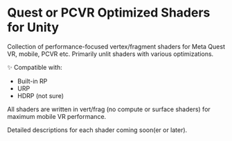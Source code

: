 # Quest or PCVR Optimized Shaders for Unity

Collection of performance-focused vertex/fragment shaders for Meta Quest VR, mobile, PCVR etc. Primarily unlit shaders with various optimizations.

✨ Compatible with:
- Built-in RP
- URP
- HDRP (not sure)

All shaders are written in vert/frag (no compute or surface shaders) for maximum mobile VR performance.

Detailed descriptions for each shader coming soon(er or later).
